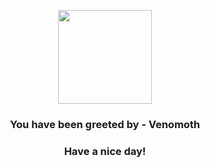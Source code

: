 <p align="center">
    <img src="https://raw.githubusercontent.com/PokeAPI/sprites/master/sprites/pokemon/49.png" width="150" height="150">
</p>
<h3 align="center">You have been greeted by - <b>Venomoth</b></h3>
<h3 align="center">Have a nice day!</h3>
